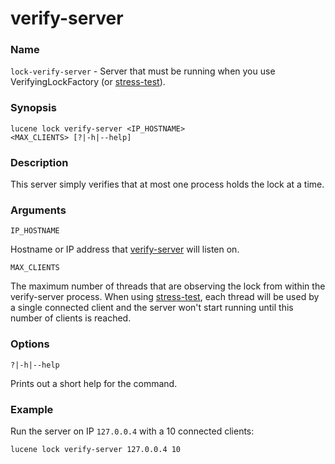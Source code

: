 # verify-server

### Name

`lock-verify-server` - Server that must be running when you use VerifyingLockFactory (or [stress-test](stress-test.md)).

### Synopsis

<code>lucene lock verify-server <IP_HOSTNAME> <MAX_CLIENTS> [?|-h|--help]</code>

### Description

This server simply verifies that at most one process holds the lock at a time.

### Arguments

`IP_HOSTNAME`

Hostname or IP address that [verify-server](verify-server.md) will listen on.

`MAX_CLIENTS`

The maximum number of threads that are observing the lock from within the verify-server process. When using [stress-test](stress-test.md), each thread will be used by a single connected client and the server won't start running until this number of clients is reached.

### Options

`?|-h|--help`

Prints out a short help for the command.

### Example

Run the server on IP `127.0.0.4` with a 10 connected clients:

<code>lucene lock verify-server 127.0.0.4 10</code>
